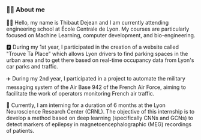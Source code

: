 ### 👨‍🎓 About me 

👨‍💻 Hello, my name is Thibaut Dejean and I am currently attending engineering school at École Centrale de Lyon. My courses are particularly focused on Machine Learning, computer development, and bio-engineering.

🅿️ During my 1st year, I participated in the creation of a website called "Trouve Ta Place" which allows Lyon drivers to find parking spaces in the urban area and to get there based on real-time occupancy data from Lyon's car parks and traffic.

✈️ During my 2nd year, I participated in a project to automate the military messaging system of the Air Base 942 of the French Air Force, aiming to facilitate the work of operators monitoring French air traffic.

🧠 Currently, I am interning for a duration of 6 months at the Lyon Neuroscience Research Center (CRNL). The objective of this internship is to develop a method based on deep learning (specifically CNNs and GCNs) to detect markers of epilepsy in magnetoencephalographic (MEG) recordings of patients.
